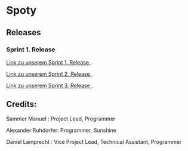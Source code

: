 # Spoty

## Releases

### Sprint 1.  Release

[Link zu unserem Sprint 1. Release ](https://github.com/Deadmann1/Spoty/releases).

[Link zu unserem Sprint 2. Release ](https://github.com/Deadmann1/Spoty/releases).

[Link zu unserem Sprint 3. Release ](https://github.com/Deadmann1/Spoty/releases).

## Credits:

Sammer Manuel : Project Lead, Programmer

Alexander Ruhdorfer: Programmer, Sunshine

Daniel Lamprecht : Vice Project Lead, Technical Assistant, Programmer
